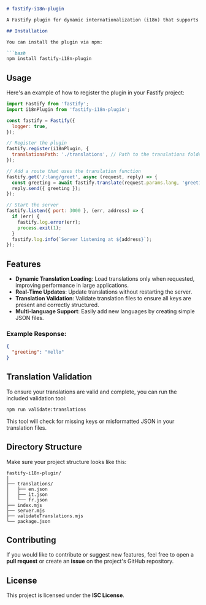```markdown
# fastify-i18n-plugin

A Fastify plugin for dynamic internationalization (i18n) that supports real-time translation updates and validation tools. This plugin allows you to easily manage translations in multiple languages and load them dynamically to optimize performance in large-scale applications.

## Installation

You can install the plugin via npm:

```bash
npm install fastify-i18n-plugin
```

## Usage

Here's an example of how to register the plugin in your Fastify project:

```js
import Fastify from 'fastify';
import i18nPlugin from 'fastify-i18n-plugin';

const fastify = Fastify({
  logger: true,
});

// Register the plugin
fastify.register(i18nPlugin, {
  translationsPath: './translations', // Path to the translations folder
});

// Add a route that uses the translation function
fastify.get('/:lang/greet', async (request, reply) => {
  const greeting = await fastify.translate(request.params.lang, 'greeting');
  reply.send({ greeting });
});

// Start the server
fastify.listen({ port: 3000 }, (err, address) => {
  if (err) {
    fastify.log.error(err);
    process.exit(1);
  }
  fastify.log.info(`Server listening at ${address}`);
});
```

## Features

- **Dynamic Translation Loading**: Load translations only when requested, improving performance in large applications.
- **Real-Time Updates**: Update translations without restarting the server.
- **Translation Validation**: Validate translation files to ensure all keys are present and correctly structured.
- **Multi-language Support**: Easily add new languages by creating simple JSON files.

### Example Response:

```json
{
  "greeting": "Hello"
}
```

## Translation Validation

To ensure your translations are valid and complete, you can run the included validation tool:

```bash
npm run validate:translations
```

This tool will check for missing keys or misformatted JSON in your translation files.

## Directory Structure

Make sure your project structure looks like this:

```
fastify-i18n-plugin/
│
├── translations/
│   ├── en.json
│   ├── it.json
│   └── fr.json
├── index.mjs
├── server.mjs
├── validateTranslations.mjs
└── package.json
```

## Contributing

If you would like to contribute or suggest new features, feel free to open a **pull request** or create an **issue** on the project's GitHub repository.

## License

This project is licensed under the **ISC License**.
```

